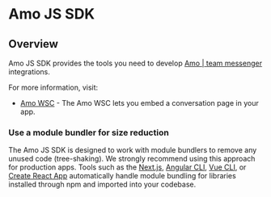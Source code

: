 # Amo JS SDK

## Overview

Amo JS SDK provides the tools you need to develop [Amo | team messenger](https://amo.tm/) integrations.

For more information, visit:

- [Amo WSC](./packages/wsc/README.md) - The Amo WSC lets you embed a conversation page in your app.

### Use a module bundler for size reduction

The Amo JS SDK is designed to work with module bundlers to remove any unused code (tree-shaking). We strongly recommend using this approach for production apps. Tools such as the [Next.js](https://nextjs.org/), [Angular CLI](https://angular.io/cli), [Vue CLI](https://cli.vuejs.org/), or [Create React App](https://reactjs.org/docs/create-a-new-react-app.html) automatically handle module bundling for libraries installed through npm and imported into your codebase.
